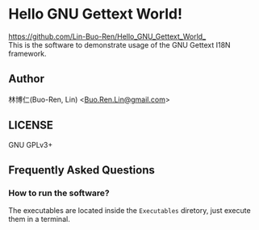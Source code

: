 # Hello GNU Gettext World!
<https://github.com/Lin-Buo-Ren/Hello_GNU_Gettext_World_>  
This is the software to demonstrate usage of the GNU Gettext I18N framework.

## Author
林博仁(Buo-Ren, Lin) &lt;<Buo.Ren.Lin@gmail.com>&gt;

## LICENSE
GNU GPLv3+

## Frequently Asked Questions
### How to run the software?
The executables are located inside the `Executables` diretory, just execute them in a terminal.